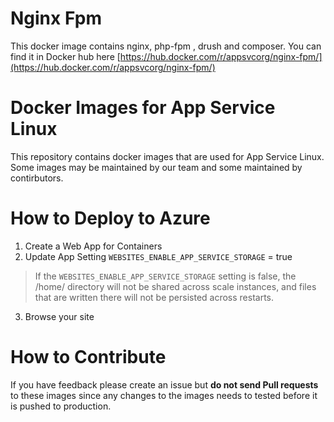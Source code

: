 # Nginx Fpm 
This docker image contains nginx, php-fpm , drush and composer. You can find it in Docker hub here [https://hub.docker.com/r/appsvcorg/nginx-fpm/](https://hub.docker.com/r/appsvcorg/nginx-fpm/)

# Docker Images for App Service Linux 

This repository contains docker images that are used for App Service Linux. Some images may be maintained by our team and some maintained by contirbutors.

# How to Deploy to Azure 
1. Create a Web App for Containers 
2. Update App Setting ```WEBSITES_ENABLE_APP_SERVICE_STORAGE``` = true 
>If the ```WEBSITES_ENABLE_APP_SERVICE_STORAGE``` setting is false, the /home/ directory will not be shared across scale instances, and files that are written there will not be persisted across restarts.
3. Browse your site 

# How to Contribute
If you have feedback please create an issue but **do not send Pull requests** to these images since any changes to the images needs to tested before it is pushed to production. 
